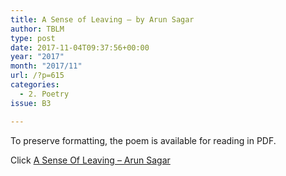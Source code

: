 ```yaml
---
title: A Sense of Leaving – by Arun Sagar
author: TBLM
type: post
date: 2017-11-04T09:37:56+00:00
year: "2017"
month: "2017/11"
url: /?p=615
categories:
  - 2. Poetry
issue: B3

---
```

To preserve formatting, the poem is available for reading in PDF.

Click [A Sense Of Leaving &#8211; Arun Sagar][1]

 [1]: http://bombayliterarymagazine.com/wp-content/uploads/2017/11/A-Sense-Of-Leaving-Arun-Sagar.pdf
